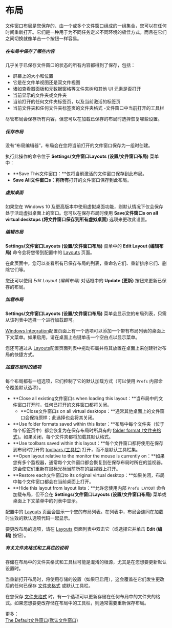 # 布局

文件窗口布局是您保存的、由一个或多个文件窗口组成的一组集合，您可以在任何时间重新打开。它们是一种用于为不同任务定义不同环境的极佳方式，而且在它们之间切换就像单击一个按钮一样容易。

##### 在布局中保存了哪些内容

几乎关于已保存文件窗口的状态的所有内容都得到了保存，包括：

- 屏幕上的大小和位置
- 它是在文件单视图还是双文件视图
- 诸如查看器面板和元数据窗格等文件夹树和其他 UI 元素是否打开
- 当前显示的文件夹或文件夹
- 当前打开的任何文件夹标签页，以及当前激活的标签页
- 当前文件夹和任何文件夹标签页的文件夹格式
-文件窗口中当前打开的工具栏

尽管布局会保存所有内容，但您可以在加载已保存的布局时选择恢复哪些设置。

##### 保存布局

没有“布局编辑器”，布局会在您将当前打开的文件窗口保存为一组时创建。

执行此操作的命令位于 **Settings/文件窗口Layouts (设置/文件窗口布局)** 菜单中：

- **Save This文件窗口：**仅将当前激活的文件窗口保存到此布局。
- **Save All文件窗口s：**将**所有**打开的文件窗口保存到此布局。

##### 虚拟桌面

如果您在 Windows 10 及更高版本中使用虚拟桌面功能，则默认情况下仅会保存处于活动虚拟桌面上的窗口。您可以在保存布局时使用 **Save文件窗口s on all virtual desktops (将文件窗口保存到所有虚拟桌面)** 选项来更改此设置。

##### 编辑布局

**Settings/文件窗口Layouts (设置/文件窗口布局)** 菜单中的 **Edit Layout (编辑布局)** 命令会将您带到配置中的 [Layouts](/Manual/preferences/preferences_categories/layouts_and_styles/layouts.zh.md) 页面。

在此页面中，您可以查看所有已保存布局的列表，重命名它们、重新排序它们、删除它们等。

您还可以使用 *Edit Layout (编辑布局)* 对话框中的 **Update (更新)** 按钮来更新已保存的布局。

##### 加载布局

**Settings/文件窗口Layouts (设置/文件窗口布局)** 菜单会显示您的布局列表，只需从该列表中选择一个进行加载即可。

[Windows Integration](/Manual/preferences/preferences_categories/miscellaneous/windows_integration/README.zh.md)配置页面上有一个选项可以添加一个带有布局列表的桌面上下文菜单。如果启用，请在桌面上右键单击一个空白点以显示菜单。

您还可通过从 [Layouts](/Manual/preferences/preferences_categories/layouts_and_styles/layouts.zh.md)配置页面列表中拖动布局并将其放置在桌面上来创建针对布局的快捷方式。

##### 加载布局时的选项

每个布局都有一组选项，它们控制了它的默认加载方式（可以使用 `Prefs` 内部命令覆盖默认选项）。

- **Close all existing文件窗口s when loading this layout：**当布局中的文件窗口打开时，任何已打开的文件窗口都将关闭。
  - **Close文件窗口s on all virtual desktops：**通常其他桌面上的文件窗口会保持原样；此选择也会将其关闭。
- **Use folder formats saved within this lister：**布局中每个文件夹（位于每个标签页中）都会恢复为在保存布局时所具有的 [folder format (文件夹格式)](../folder_options/README.zh.md)。如果关闭，每个文件夹都将加载其默认格式。
- **Use toolbars saved within this layout：**每个文件窗口都将使用在保存到布局时打开的 [toolbars (工具栏)](../the_lister/toolbars/README.zh.md) 打开，而不是默认工具栏集。
- **Open layout relative to the monitor the mouse is currently on：**如果您有多个监视器，通常每个文件窗口都会恢复到在保存布局时所在的监视器。这会使它们重新在鼠标光标当前所在的监视器上打开。
- **Restore each文件窗口to its original virtual desktop：**如果关闭，布局中每个文件窗口都会在当前桌面上打开。
- **Hide this layout from layout lists：**允许您使用内部 `Prefs LAYOUT` 命令加载布局，但不会在 **Settings/文件窗口Layouts (设置/文件窗口布局)** 菜单或桌面上下文菜单中的列表中显示。

配置中的 [Layouts](/Manual/preferences/preferences_categories/layouts_and_styles/layouts.zh.md) 页面会显示一个您的布局列表。在列表中，布局会连同在加载时生效的默认选项代码一起显示。

要更改布局的选项，请在 [Layouts](/Manual/preferences/preferences_categories/layouts_and_styles/layouts.zh.md) 页面列表中双击它（或选择它并单击 **Edit (编辑)** 按钮）。

##### 有关文件夹格式和工具栏的说明

存储在布局中的文件夹格式和工具栏可能是混淆的根源，尤其是在您想要更新默认设置时。

当重新打开布局时，将使用存储的设置（如果已启用），这会覆盖在它们发生更改后的任何已保存 [文件夹格式](/Manual/preferences/preferences_categories/folders/folder_formats/README.zh.md) 或默认工具栏。

在您保存 [文件夹格式](../folder_options/README.zh.md) 时，有一个选项可以更新存储在任何布局中的文件夹的格式。如果您想要更改存储在布局中的工具栏，则通常需要重新保存布局。

更多：  
[The Default文件窗口(默认文件窗口)](../the_lister/layouts/the_default_lister.zh.md)